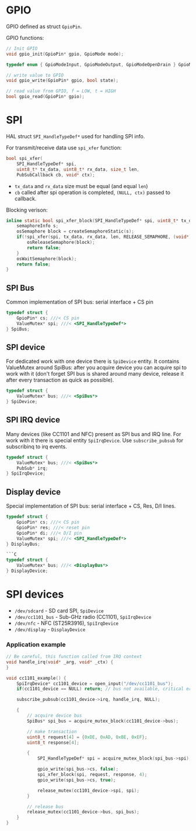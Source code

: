 # GPIO

GPIO defined as struct `GpioPin`.

GPIO functions:

```C
// Init GPIO
void gpio_init(GpioPin* gpio, GpioMode mode);

typedef enum { GpioModeInput, GpioModeOutput, GpioModeOpenDrain } GpioMode;

// write value to GPIO
void gpio_write(GpioPin* gpio, bool state);

// read value from GPIO, f = LOW, t = HIGH
bool gpio_read(GpioPin* gpio);
```

# SPI

HAL struct `SPI_HandleTypeDef*` used for handling SPI info.

For transmit/receive data use `spi_xfer` function:

```C
bool spi_xfer(
    SPI_HandleTypeDef* spi,
    uint8_t* tx_data, uint8_t* rx_data, size_t len,
    PubSubCallback cb, void* ctx);
```

* `tx_data` and `rx_data` size must be equal (and equal `len`)
* `cb` called after spi operation is completed, `(NULL, ctx)` passed to callback.

Blocking verison:

```C
inline static bool spi_xfer_block(SPI_HandleTypeDef* spi, uint8_t* tx_data, uint8_t* rx_data, size_t len) {
    semaphoreInfo s;
    osSemaphore block = createSemaphoreStatic(s);
    if(!spi_xfer(spi, tx_data, rx_data, len, RELEASE_SEMAPHORE, (void*)block)) {
        osReleaseSemaphore(block);
        return false;
    }
    osWaitSemaphore(block);
    return false;
}
```

## SPI Bus

Common implementation of SPI bus: serial interface + CS pin

```C
typedef struct {
    GpioPin* cs; ///< CS pin
    ValueMutex* spi; ///< <SPI_HandleTypeDef*>
} SpiBus;
```

## SPI device

For dedicated work with one device there is `SpiDevice` entity. It contains ValueMutex around SpiBus: after you acquire device you can acquire spi to work with it (don't forget SPI bus is shared around many device, release it after every transaction as quick as possible).

```C
typedef struct {
    ValueMutex* bus; ///< <SpiBus*>
} SpiDevice;
```

## SPI IRQ device

Many devices (like CC1101 and NFC) present as SPI bus and IRQ line. For work with it there is special entity `SpiIrqDevice`. Use `subscribe_pubsub` for subscribinq to irq events.

```C
typedef struct {
    ValueMutex* bus; ///< <SpiBus*>
    PubSub* irq;
} SpiIrqDevice;
```

## Display device

Special implementation of SPI bus: serial interface + CS, Res, D/I lines.

```C
typedef struct {
    GpioPin* cs; ///< CS pin
    GpioPin* res; ///< reset pin
    GpioPin* di; ///< D/I pin
    ValueMutex* spi; ///< <SPI_HandleTypeDef*>
} DisplayBus;

```C
typedef struct {
    ValueMutex* bus; ///< <DisplayBus*>
} DisplayDevice;
```

# SPI devices

* `/dev/sdcard` - SD card SPI, `SpiDevice`
* `/dev/cc1101_bus` - Sub-GHz radio (CC1101), `SpiIrqDevice`
* `/dev/nfc` - NFC (ST25R3916), `SpiIrqDevice`
* `/dev/display` - `DisplayDevice`

### Application example

```C
// Be careful, this function called from IRQ context
void handle_irq(void* _arg, void* _ctx) {
}

void cc1101_example() {
    SpiIrqDevice* cc1101_device = open_input("/dev/cc1101_bus");
    if(cc1101_device == NULL) return; // bus not available, critical error

    subscribe_pubsub(cc1101_device->irq, handle_irq, NULL);

    {
        // acquire device bus
        SpiBus* spi_bus = acquire_mutex_block(cc1101_device->bus);

        // make transaction
        uint8_t request[4] = {0xDE, 0xAD, 0xBE, 0xEF};
        uint8_t response[4];

        {
            SPI_HandleTypeDef* spi = acquire_mutex_block(spi_bus->spi);

            gpio_write(spi_bus->cs, false);
            spi_xfer_block(spi, request, response, 4);
            gpio_write(spi_bus->cs, true);

            release_mutex(cc1101_device->spi, spi);
        }

        // release bus
        release_mutex(cc1101_device->bus, spi_bus);
    }
}
```
